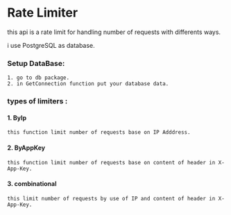 # Rate Limiter

this api is a rate limit for handling number of requests with differents ways.

i use PostgreSQL as database.

### Setup DataBase:
```
1. go to db package.
2. in GetConnection function put your database data.
```

### types of limiters :

#### 1. ByIp
```
this function limit number of requests base on IP Adddress.
```

#### 2. ByAppKey
```
this function limit number of requests base on content of header in X-App-Key.
```

#### 3. combinational
```
this limit number of requests by use of IP and content of header in X-App-Key.
```